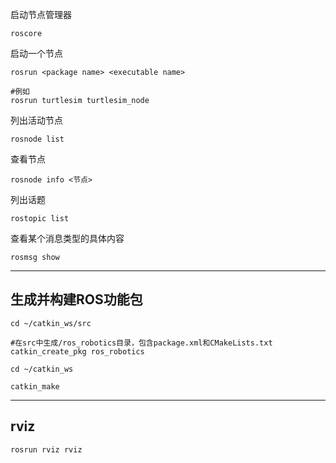 启动节点管理器
```
roscore
```

启动一个节点
```
rosrun <package name> <executable name>

#例如
rosrun turtlesim turtlesim_node
```

列出活动节点
```
rosnode list
```

查看节点
```
rosnode info <节点>
```

列出话题
```
rostopic list
```

查看某个消息类型的具体内容
```
rosmsg show
```

---


## 生成并构建ROS功能包

```
cd ~/catkin_ws/src

#在src中生成/ros_robotics目录，包含package.xml和CMakeLists.txt
catkin_create_pkg ros_robotics

cd ~/catkin_ws

catkin_make
```

---

## rviz

```
rosrun rviz rviz
```